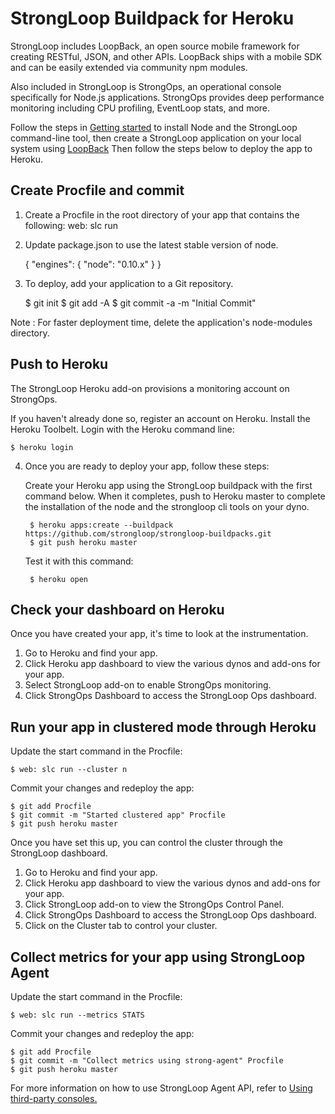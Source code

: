 # StrongLoop Buildpack for Heroku 

StrongLoop includes LoopBack, an open source mobile framework for creating RESTful, JSON, and other APIs. LoopBack ships with a mobile SDK and can be easily extended via community npm modules.

Also included in StrongLoop is StrongOps, an operational console specifically for Node.js applications. StrongOps provides deep performance monitoring including CPU profiling, EventLoop stats, and more.

Follow the steps in <a href="http://docs.strongloop.com/display/SLC/Getting+started+with+StrongLoop+Controller">Getting started</a> to install Node and the StrongLoop command-line tool, then create a StrongLoop application on your local system using <a href="http://docs.strongloop.com/display/LB/Create+a+simple+API">LoopBack</a> 
Then follow the steps below to deploy the app to Heroku.

## Create Procfile and commit 

1. Create a Procfile in the root directory of your app that contains the following:  web: slc run
2. Update package.json to use the latest stable version of node. 
    
    {
        "engines": {
            "node": "0.10.x"
        }
    }

3. To deploy, add your application to a Git repository.
 
    $ git init
    $ git add -A
    $ git commit -a -m "Initial Commit"

Note : For faster deployment time, delete the application's node-modules directory.


## Push to Heroku

The StrongLoop Heroku add-on provisions a monitoring account on StrongOps.

If you haven't already done so, register an account on Heroku. 
Install the Heroku Toolbelt.
Login with the Heroku command line: 

    $ heroku login

4. Once you are ready to deploy your app, follow these steps:

   Create your Heroku app using the StrongLoop buildpack with the first command below.  When it completes, push to Heroku master to complete the installation of the node and the strongloop cli tools on your dyno.

        $ heroku apps:create --buildpack https://github.com/strongloop/strongloop-buildpacks.git
        $ git push heroku master

   Test it with this command:
   
        $ heroku open

## Check your dashboard on Heroku

Once you have created your app, it's time to look at the instrumentation.

1. Go to Heroku and find your app. 
2. Click Heroku app dashboard to view the various dynos and add-ons for your app. 
3. Select StrongLoop add-on to enable StrongOps monitoring. 
4. Click  StrongOps Dashboard to access the StrongLoop Ops dashboard.

## Run your app in clustered mode through Heroku

Update the start command in the Procfile:

    $ web: slc run --cluster n 


Commit your changes and redeploy the app:

    $ git add Procfile
    $ git commit -m "Started clustered app" Procfile
    $ git push heroku master

Once you have set this up, you can control the cluster through the StrongLoop dashboard.

1. Go to Heroku and find your app. 
2. Click Heroku app dashboard to view the various dynos and add-ons for your app. 
3. Click StrongLoop add-on to view the StrongOps Control Panel. 
4. Click  StrongOps Dashboard to access the StrongLoop Ops dashboard.
5. Click on the Cluster tab to control your cluster. 


## Collect metrics for your app using StrongLoop Agent 

Update the start command in the Procfile:

    $ web: slc run --metrics STATS

Commit your changes and redeploy the app:

    $ git add Procfile
    $ git commit -m "Collect metrics using strong-agent" Procfile
    $ git push heroku master

For more information on how to use StrongLoop Agent API, refer to <a href="http://docs.strongloop.com/display/SLA/Using+third-party+consoles">Using third-party consoles.</a>





 





